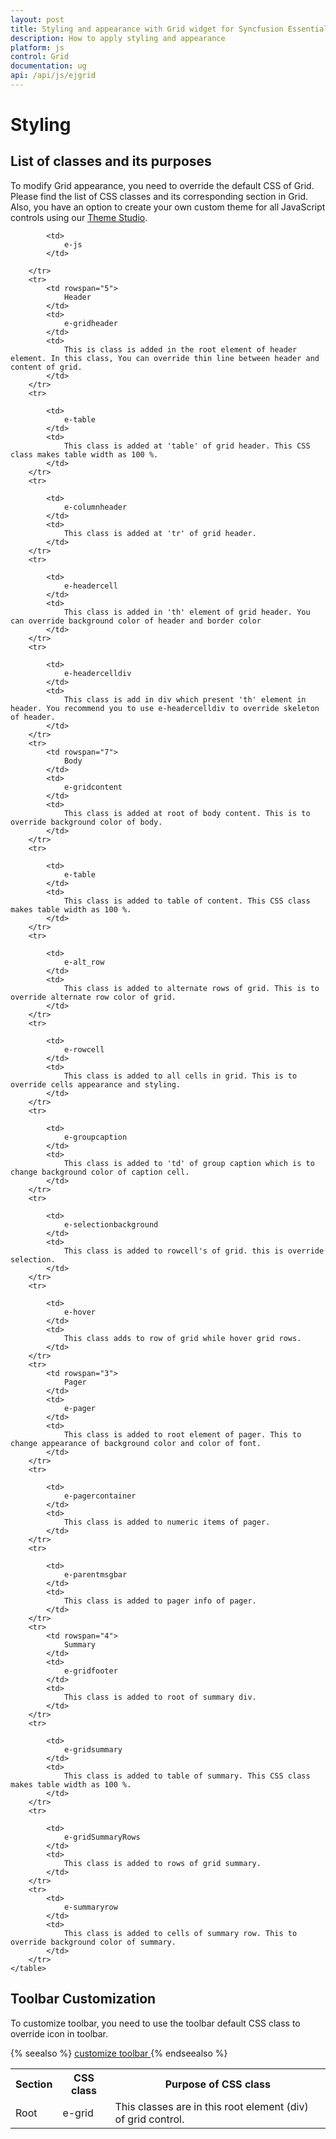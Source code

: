 ```yaml
---
layout: post
title: Styling and appearance with Grid widget for Syncfusion Essential JS
description: How to apply styling and appearance
platform: js
control: Grid
documentation: ug
api: /api/js/ejgrid
---
```

# Styling

## List of classes and its purposes

To modify Grid appearance, you need to override the default CSS of Grid. Please find the list of CSS classes and its corresponding section in Grid. Also, you have an option to create your own custom theme for all JavaScript controls using our [Theme Studio](http://js.syncfusion.com/themestudio/# "Theme Studio").

  <table>
        <tr>
            <th>
                Section
            </th>
            <th>
                CSS class
            </th>
            <th>
                Purpose of CSS class
            </th>
        </tr>
        <tr>
            <td rowspan="2">
                Root 
            </td>
            <td>
                e-grid 
            </td>
            <td rowspan="2">
                This classes are in this root element (div) of grid control. 
            </td>
        </tr>
        <tr>
            
            <td>
                e-js
            </td>
           
        </tr>
        <tr>
            <td rowspan="5">
                Header
            </td>
            <td>
                e-gridheader
            </td>
            <td>
                This is class is added in the root element of header element. In this class, You can override thin line between header and content of grid.
            </td>
        </tr>
        <tr>
            
            <td>
                e-table
            </td>
            <td>
                This class is added at 'table' of grid header. This CSS class makes table width as 100 %.
            </td>
        </tr>
        <tr>
            
            <td>
                e-columnheader
            </td>
            <td>
                This class is added at 'tr' of grid header. 
            </td>
        </tr>
        <tr>
          
            <td>
                e-headercell
            </td>
            <td>
                This class is added in 'th' element of grid header. You can override background color of header and border color
            </td>
        </tr>
        <tr>
           
            <td>
                e-headercelldiv
            </td>
            <td>
                This class is add in div which present 'th' element in header. You recommend you to use e-headercelldiv to override skeleton of header.
            </td>
        </tr>
        <tr>
            <td rowspan="7">
                Body
            </td>
            <td>
                e-gridcontent
            </td>
            <td>
                This class is added at root of body content. This is to override background color of body.
            </td>
        </tr>
        <tr>
            
            <td>
                e-table
            </td>
            <td>
                This class is added to table of content. This CSS class makes table width as 100 %.
            </td>
        </tr>
        <tr>
           
            <td>
                e-alt_row
            </td>
            <td>
                This class is added to alternate rows of grid. This is to override alternate row color of grid.
            </td>
        </tr>
        <tr>
            
            <td>
                e-rowcell
            </td>
            <td>
                This class is added to all cells in grid. This is to override cells appearance and styling.
            </td>
        </tr>
        <tr>
            
            <td>
                e-groupcaption
            </td>
            <td>
                This class is added to 'td' of group caption which is to change background color of caption cell.
            </td>
        </tr>
        <tr>
            
            <td>
                e-selectionbackground
            </td>
            <td>
                This class is added to rowcell's of grid. this is override selection.
            </td>
        </tr>
        <tr>
          
            <td>
                e-hover 
            </td>
            <td>
                This class adds to row of grid while hover grid rows.
            </td>
        </tr>
        <tr>
            <td rowspan="3">
                Pager
            </td>
            <td>
                e-pager
            </td>
            <td>
                This class is added to root element of pager. This to change appearance of background color and color of font.
            </td>
        </tr>
        <tr>
            
            <td>
                e-pagercontainer
            </td>
            <td>
                This class is added to numeric items of pager.
            </td>
        </tr>
        <tr>
          
            <td>
                e-parentmsgbar
            </td>
            <td>
                This class is added to pager info of pager.
            </td>
        </tr>
        <tr>
            <td rowspan="4">
                Summary
            </td>
            <td>
                e-gridfooter
            </td>
            <td>
                This class is added to root of summary div.
            </td>
        </tr>
        <tr>
          
            <td>
                e-gridsummary
            </td>
            <td>
                This class is added to table of summary. This CSS class makes table width as 100 %.
            </td>
        </tr>
        <tr>
          
            <td>
                e-gridSummaryRows
            </td>
            <td>
                This class is added to rows of grid summary. 
            </td>
        </tr>
        <tr>
            <td>
                e-summaryrow
            </td>
            <td>
                This class is added to cells of summary row. This to override background color of summary.
            </td>
        </tr>
    </table>


## Toolbar Customization

To customize toolbar, you need to use the toolbar default CSS class to override icon in toolbar. 

{% seealso %} [customize toolbar ](http://www.syncfusion.com/kb/5076/how-to-change-custom-icons-for-default-edit-toolbar-items "customize toolbar") {% endseealso %}


